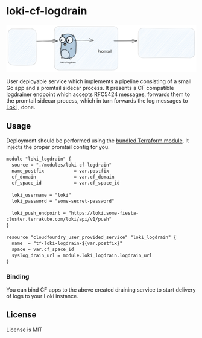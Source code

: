 # loki-cf-logdrain

![loki-cf-logdrain.excalidraw.svg](resources%2Floki-cf-logdrain.excalidraw.svg)

User deployable service which implements a pipeline consisting of a small Go app and a promtail sidecar process. It presents a CF compatible logdrainer endpoint which accepts RFC5424 messages, forwards them to the promtail sidecar process, which in turn forwards the log messages to [Loki](https://grafana.com/oss/loki/) , done.

## Usage

Deployment should be performed using the [bundled Terraform module](modules/loki-cf-logdrain). It injects the proper promtail config for you.

```hcl
module "loki_logdrain" {
  source = "./modules/loki-cf-logdrain"
  name_postfix           = var.postfix
  cf_domain              = var.cf_domain
  cf_space_id            = var.cf_space_id
  
  loki_username = "loki"
  loki_password = "some-secret-password"
  
  loki_push_endpoint = "https://loki.some-fiesta-cluster.terrakube.com/loki/api/v1/push"
}

resource "cloudfoundry_user_provided_service" "loki_logdrain" {
  name  = "tf-loki-logdrain-${var.postfix}"
  space = var.cf_space_id
  syslog_drain_url = module.loki_logdrain.logdrain_url
}
```

### Binding

You can bind CF apps to the above created draining service to start delivery of logs to your Loki instance.

## License

License is MIT
